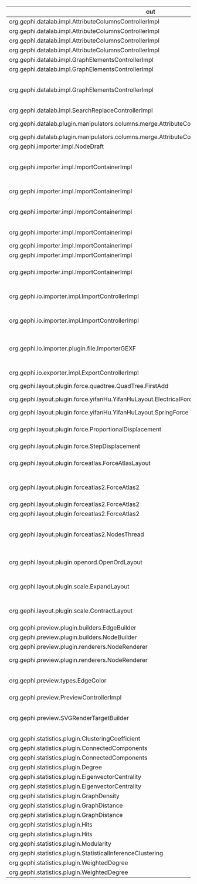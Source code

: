 | cut 	| mut 	| mocked 	| tests 	| oo 	| po 	| co 	| passing 	| failing 	| comments 	|
|---	|---	|---	|---	|---	|---	|---	|---	|---	|---	|
| org.gephi.datalab.impl.AttributeColumnsControllerImpl 	| setAttributeValue(Object,Element,Column) 	| Element.setAttribute(Column,Object) 	| 3 	| 1 	| 1 	| 1 	| 3 	| 0 	| - 	|
| org.gephi.datalab.impl.AttributeColumnsControllerImpl 	| canClearColumnData(Column) 	| not inv - Column.getId(), Column.isReadOnly() 	| 3 	| 1 	| 1 	| 1 	| 0 	| 3 	| NPE 	|
| org.gephi.datalab.impl.AttributeColumnsControllerImpl 	| addAttributeColumn(Table,String,Class) 	| Table.hasColumn(String) 	| 2 	| - 	| 1 	| 1 	| 2 	| 0 	| - 	|
| org.gephi.datalab.impl.AttributeColumnsControllerImpl 	| canConvertColumnToDynamic(Column) 	| Column.isReadOnly(), not inv - Column.getTitle() 	| 3 	| 1 	| 1 	| 1 	| 3 	| 0 	| - 	|
| org.gephi.datalab.impl.GraphElementsControllerImpl 	| createEdge(String,Node,Node,boolean,Object,Graph) 	| Graph.addEdge(Edge) 	| 2 	| - 	| 1 	| 1 	| 0 	| 2 	| NPE 	|
| org.gephi.datalab.impl.GraphElementsControllerImpl 	| createNode(String,Graph) 	| Graph.addNode(Node) 	| 2 	| - 	| 1 	| 1 	| 0 	| 2 	| NPE 	|
| org.gephi.datalab.impl.GraphElementsControllerImpl 	| mergeNodes(Graph,Node[],Node,Column[],AttributeRowsMergeStrategy[],boolean) 	| NodeProperties.x(), NodeProperties.y(), NodeProperties.z(), NodeProperties.size(), ElementProperties.r(), ElementProperties.g(), ElementProperties.b(), ElementProperties.alpha() 	| 2 	| - 	| 1 	| 1 	| 0 	| 2 	| NPE 	|
| org.gephi.datalab.impl.SearchReplaceControllerImpl 	| replaceAll(SearchOptions,String) 	| SearchReplaceController$SearchOptions.resetStatus() 	| 3 	| 1 	| 1 	| 1 	| 0 	| 3 	| NPE 	|
| org.gephi.datalab.plugin.manipulators.columns.merge.AttributeColumnsMergeStrategiesControllerImpl 	| mergeDateColumnsToTimeInterval(Table,Column,Column,SimpleDateFormat,String,String) 	| Column.getIndex(), DateFormat.setTimeZone(TimeZone) 	| 2 	| - 	| 1 	| 1 	| 0 	| 2 	| NPE 	|
| org.gephi.datalab.plugin.manipulators.columns.merge.AttributeColumnsMergeStrategiesControllerImpl 	| mergeNumericColumnsToTimeInterval(Table,Column,Column,double,double) 	| Column.getIndex() 	| 2 	| - 	| 1 	| 1 	| 0 	| 2 	| NPE 	|
| org.gephi.importer.impl.NodeDraft 	| addInterval(double,double) 	| TimeSet.add(Object) 	| 2 	| - 	| 1 	| 1 	| 2 	| 0 	| - 	|
| org.gephi.importer.impl.ImportContainerImpl 	| addEdge(EdgeDraft) 	| Object2IntMap.containsKey(Object), List.add(java.lang.Object), Object2IntFunction.put(Object,int), ElementDraft.getId() 	| 2 	| - 	| 1 	| 1 	| 0 	| 2 	| Class cast exception 	|
| org.gephi.importer.impl.ImportContainerImpl 	| addEdgeColumn(String,Class,boolean) 	| Object2ObjectMap.size(), not inv - Class.getSimpleName() 	| 2 	| - 	| 1 	| 1 	| 2 	| 0 	| - 	|
| org.gephi.importer.impl.ImportContainerImpl 	| addNode(NodeDraft) 	| Object2IntMap.containsKey(Object), List.add(Object), Object2IntFunction.put(Object,int) 	| 2 	| - 	| 1 	| 1 	| 0 	| 2 	| wanted but not invoked 	|
| org.gephi.importer.impl.ImportContainerImpl 	| addNodeColumn(String,Class,boolean) 	| Object2ObjectMap.size(), not inv - Class.getSimpleName() 	| 2 	| - 	| 1 	| 1 	| 2 	| 0 	| - 	|
| org.gephi.importer.impl.ImportContainerImpl 	| getNode(String) 	| Object2IntFunction.getInt(Object) 	| 2 	| - 	| 1 	| 1 	| 2 	| 0 	| - 	|
| org.gephi.importer.impl.ImportContainerImpl 	| nodeExists(String) 	| Object2IntMap.containsKey(Object) 	| 3 	| 1 	| 1 	| 1 	| 3 	| 0 	| - 	|
| org.gephi.importer.impl.ImportContainerImpl 	| verify() 	| not inv - Class.getSimpleName(), Object2IntMap.size() 	| 3 	| 1 	| 1 	| 1 	| 0 	| 3 	| array index out of bounds 	|
| org.gephi.io.importer.impl.ImportControllerImpl 	| process(Container[],Processor,Workspace) 	| Processor.setContainers(ContainerUnloader[]), Processor.setWorkspace(Workspace), Processor.process() 	| 2 	| - 	| 1 	| 1 	| 2 	| 0 	| - 	|
| org.gephi.io.importer.impl.ImportControllerImpl 	| importFile(Reader,FileImporter,File) 	| Reader.close(), FileImporter.setReader(Reader), Importer.execute(ContainerLoader) 	| 2 	| - 	| 1 	| 1 	| 0 	| 2 	| wanted but not invoked 	|
| org.gephi.io.importer.plugin.file.ImporterGEXF 	| execute(ContainerLoader) 	| XMLStreamReader.hasNext(), XMLStreamReader.next(), XMLStreamReader.getLocalName(), XMLStreamReader.close() 	| 3 	| 1 	| 1 	| 1 	| 0 	| 3 	| bad file descriptor 	|
| org.gephi.io.exporter.impl.ExportControllerImpl 	| exportFile(File,Exporter) 	| Exporter.setWorkspace(Workspace), Exporter.execute() 	| 2 	| - 	| 1 	| 1 	| 0 	| 2 	| different arguments 	|
| org.gephi.layout.plugin.force.quadtree.QuadTree.FirstAdd 	| addNode(Node) 	| Node.x(), Node.y() 	| 3 	| 1 	| 1 	| 1 	| 3 	| 0 	| - 	|
| org.gephi.layout.plugin.force.yifanHu.YifanHuLayout.ElectricalForce 	| calculateForce(Node,Node,float) 	| Node.x(), Node.y() 	| 2 	| - 	| 1 	| 1 	| PO 	| CO 	| 1 extra invocation 	|
| org.gephi.layout.plugin.force.yifanHu.YifanHuLayout.SpringForce 	| calculateForce(Node,Node,float) 	| not inv - Node.x(), Node.y() 	| 2 	| - 	| 1 	| 1 	| 2 	| 0 	| - 	|
| org.gephi.layout.plugin.force.ProportionalDisplacement 	| moveNode(Node,ForceVector) 	| Node.setX(float), Node.setY(float) 	| 2 	| - 	| 1 	| 1 	| CO 	| PO 	| different args expected 	|
| org.gephi.layout.plugin.force.StepDisplacement 	| moveNode(Node,ForceVector) 	| Node.x(), Node.y(), Node.setX(float), Node.setY(float) 	| 2 	| - 	| 1 	| 1 	| 2 	| 0 	| - 	|
| org.gephi.layout.plugin.forceatlas.ForceAtlasLayout 	| goAlgo() 	| Graph.getDegree(Node) 	| 2 	| - 	| 1 	| 1 	| 0 	| 2 	| wanted but not invoked 	|
| org.gephi.layout.plugin.forceatlas2.ForceAtlas2 	| initAlgo() 	| Graph.getDegree(Node) 	| 2 	| - 	| 1 	| 1 	| 0 	| 2 	| wanted but not invoked 	|
| org.gephi.layout.plugin.forceatlas2.ForceAtlas2 	| goAlgo() 	| Graph.getDegree(Node) 	| 2 	| - 	| 1 	| 1 	| 0 	| 2 	| NPE 	|
| org.gephi.layout.plugin.forceatlas2.ForceAtlas2 	| endAlgo() 	| ExecutorService.shutdown() 	| 2 	| - 	| 1 	| 1 	| 2 	| 0 	| - 	|
| org.gephi.layout.plugin.forceatlas2.NodesThread 	| run() 	| not inv - ForceFactory$RepulsionForce.apply(Node,Node), ForceFactory$RepulsionForce.apply(Node,double) 	| 4 	| - 	| 2 	| 2 	| 2PO 	| 2CO 	| wanted x times but was y times 	|
| org.gephi.layout.plugin.openord.OpenOrdLayout 	| initAlgo() 	| Graph.getNodeCount(), Control.initParams(Params,int), Control.initWorker(Worker) 	| 2 	| - 	| 1 	| 1 	| 0 	| 2 	| wanted but not invoked 	|
| org.gephi.layout.plugin.scale.ExpandLayout 	| goAlgo() 	| Graph.getNodeCount() 	| 2 	| - 	| 1 	| 1 	| 0 	| 2 	| wanted but not invoked 	|
| org.gephi.layout.plugin.scale.ContractLayout 	| goAlgo() 	| Graph.getNodeCount() 	| 2 	| - 	| 1 	| 1 	| 0 	| 2 	| wanted but not invoked 	|
| org.gephi.preview.plugin.builders.EdgeBuilder 	| getItems(Graph) 	| Graph.getEdgeCount(), Graph.isDirected(Edge) 	| 2 	| - 	| 1 	| 1 	| 0 	| 2 	| NPE 	|
| org.gephi.preview.plugin.builders.NodeBuilder 	| getItems(Graph) 	| Graph.getNodeCount() 	| 2 	| - 	| 1 	| 1 	| 0 	| 2 	| NPE 	|
| org.gephi.preview.plugin.renderers.NodeRenderer 	| getCanvasSize(Item,PreviewProperties) 	| PreviewProperties.getFloatValue(String) 	| 2 	| - 	| 1 	| 1 	| 2 	| 0 	| - 	|
| org.gephi.preview.plugin.renderers.NodeRenderer 	| renderPDF(Item,PDFTarget,PreviewProperties) 	| PreviewProperties.getFloatValue(String), PreviewProperties.getBooleanValue(String) 	| 2 	| - 	| 1 	| 1 	| 0 	| 2 	| NPE 	|
| org.gephi.preview.types.EdgeColor 	| getColor(Color,Color,Color) 	| Color.getRed(), Color.getGreen(), Color.getBlue(), Color.getAlpha() 	| 2 	| - 	| 1 	| 1 	| PO 	| CO 	| wanted but not invoked 	|
| org.gephi.preview.PreviewControllerImpl 	| getModel(Workspace) 	| Workspace.add(Object) 	| 2 	| - 	| 1 	| 1 	| 0 	| 2 	| NPE 	|
| org.gephi.preview.SVGRenderTargetBuilder 	| toHexString(Color) 	| Color.getRGB() 	| 3 	| 1 	| 1 	| 1 	| 2 	| CO 	| wanted 5 times but was one time 	|
| org.gephi.statistics.plugin.ClusteringCoefficient 	| initStartValues(Graph) 	| Graph.getNodeCount() 	| 2 	| - 	| 1 	| 1 	| 2 	| 0 	| - 	|
| org.gephi.statistics.plugin.ConnectedComponents 	| computeWeaklyConnectedComponents(Graph,HashMap) 	| Graph.getNodeCount() 	| 2 	| - 	| 1 	| 1 	| 0 	| 2 	| NPE 	|
| org.gephi.statistics.plugin.ConnectedComponents 	| top_tarjans(DirectedGraph,HashMap) 	| Graph.getNodeCount() 	| 2 	| - 	| 1 	| 1 	| 0 	| 2 	| NPE 	|
| org.gephi.statistics.plugin.Degree 	| execute(Graph) 	| Graph.isDirected(), Graph.setAttribute(String,Object) 	| 2 	| - 	| 1 	| 1 	| 0 	| 2 	| NPE 	|
| org.gephi.statistics.plugin.EigenvectorCentrality 	| calculateEigenvectorCentrality(Graph,double[],HashMap,HashMap,boolean,int) 	| Graph.getNodeCount() 	| 3 	| 1 	| 1 	| 1 	| 0 	| 3 	| NPE 	|
| org.gephi.statistics.plugin.EigenvectorCentrality 	| execute(Graph) 	| Graph.getNodeCount() 	| 2 	| - 	| 1 	| 1 	| 0 	| 2 	| NPE 	|
| org.gephi.statistics.plugin.GraphDensity 	| calculateDensity(Graph,boolean) 	| Graph.getEdgeCount(), Graph.getNodeCount() 	| 3 	| 1 	| 1 	| 1 	| 3 	| 0 	| - 	|
| org.gephi.statistics.plugin.GraphDistance 	| calculateDistanceMetrics(Graph,HashMap,boolean,boolean) 	| Graph.getNodeCount() 	| 2 	| - 	| 1 	| 1 	| 0 	| 2 	| NPE 	|
| org.gephi.statistics.plugin.GraphDistance 	| execute(Graph) 	| Graph.getNodeCount() 	| 2 	| - 	| 1 	| 1 	| 0 	| 2 	| NPE 	|
| org.gephi.statistics.plugin.Hits 	| calculateHits(Graph,double[],double[],Map,boolean,double) 	| Graph.getNodeCount() 	| 2 	| - 	| 1 	| 1 	| 0 	| 2 	| NPE 	|
| org.gephi.statistics.plugin.Hits 	| execute(Graph) 	| Graph.getNodeCount() 	| 2 	| - 	| 1 	| 1 	| 0 	| 2 	| NPE 	|
| org.gephi.statistics.plugin.Modularity 	| execute(Graph) 	| Graph.getNodeCount() 	| 2 	| - 	| 1 	| 1 	| 0 	| 2 	| NPE 	|
| org.gephi.statistics.plugin.StatisticalInferenceClustering 	| execute(Graph) 	| Graph.getNodeCount() 	| 2 	| - 	| 1 	| 1 	| 0 	| 2 	| NPE 	|
| org.gephi.statistics.plugin.WeightedDegree 	| calculateAverageWeightedDegree(Graph,boolean,boolean) 	| Graph.getNodeCount() 	| 2 	| - 	| 1 	| 1 	| 0 	| 2 	| NPE 	|
| org.gephi.statistics.plugin.WeightedDegree 	| execute(Graph) 	| Graph.isDirected() 	| 2 	| - 	| 1 	| 1 	| 0 	| 2 	| NPE 	|
